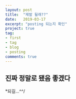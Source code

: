```yaml
---
layout: post
title:  "제발 될래??"
date:   2019-03-17
excerpt: "posting 되는지 확인"
project: true
tag:
- first 
- tag
- blog
- posting
comments: true
---
```


## 진짜 정말로 됐음 좋겠다
*되길...^^/

[마크다운 및 홈피작성참고]:(https://digitaldrummerj.me/blogging-on-github-part-2-your-first-post/)